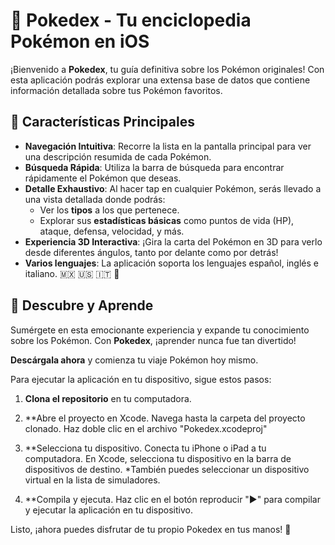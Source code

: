 # 📱 Pokedex - Tu enciclopedia Pokémon en iOS

¡Bienvenido a **Pokedex**, tu guía definitiva sobre los Pokémon originales! Con esta aplicación podrás explorar una extensa base de datos que contiene información detallada sobre tus Pokémon favoritos. 

## 🚀 Características Principales

- **Navegación Intuitiva**: Recorre la lista en la pantalla principal para ver una descripción resumida de cada Pokémon.
- **Búsqueda Rápida**: Utiliza la barra de búsqueda para encontrar rápidamente el Pokémon que deseas.
- **Detalle Exhaustivo**: Al hacer tap en cualquier Pokémon, serás llevado a una vista detallada donde podrás:
  - Ver los **tipos** a los que pertenece.
  - Explorar sus **estadísticas básicas** como puntos de vida (HP), ataque, defensa, velocidad, y más.
- **Experiencia 3D Interactiva**: ¡Gira la carta del Pokémon en 3D para verlo desde diferentes ángulos, tanto por delante como por detrás!
- **Varios lenguajes**: La aplicación soporta los lenguajes español, inglés e italiano. 🇲🇽 🇺🇸 🇮🇹 🍕

## 🌟 Descubre y Aprende

Sumérgete en esta emocionante experiencia y expande tu conocimiento sobre los Pokémon. Con **Pokedex**, ¡aprender nunca fue tan divertido!

**Descárgala ahora** y comienza tu viaje Pokémon hoy mismo.


Para ejecutar la aplicación en tu dispositivo, sigue estos pasos:

1. **Clona el repositorio** en tu computadora.

2. **Abre el proyecto en Xcode.
   Navega hasta la carpeta del proyecto clonado.
   Haz doble clic en el archivo "Pokedex.xcodeproj"

3. **Selecciona tu dispositivo.
   Conecta tu iPhone o iPad a tu computadora.
   En Xcode, selecciona tu dispositivo en la barra de dispositivos de destino.
   *También puedes seleccionar un dispositivo virtual en la lista de simuladores.

4. **Compila y ejecuta.
   Haz clic en el botón reproducir "▶️" para compilar y ejecutar la aplicación en tu dispositivo.

Listo, ¡ahora puedes disfrutar de tu propio Pokedex en tus manos! 🤠
   
